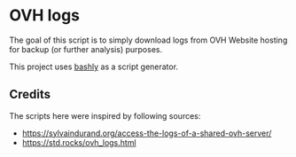 # OVH logs

The goal of this script is to simply download logs from OVH Website hosting for
backup (or further analysis) purposes.

This project uses [bashly](https://bashly.dannyb.co/usage/getting-started/) as
a script generator.

## Credits

The scripts here were inspired by following sources:
- https://sylvaindurand.org/access-the-logs-of-a-shared-ovh-server/
- https://std.rocks/ovh_logs.html
